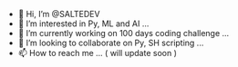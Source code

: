 - 👋 Hi, I’m @SALTEDEV
- 👀 I’m interested in Py, ML and AI ...
- 🌱 I’m currently working on 100 days coding challenge ...
- 💞️ I’m looking to collaborate on Py, SH scripting ...
- 📫 How to reach me ... ( will update soon )

<!---
SALTEDEV/SALTEDEV is a ✨ special ✨ repository because its `README.md` (this file) appears on your GitHub profile.
You can click the Preview link to take a look at your changes.
--->
